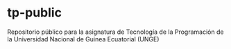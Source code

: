 # tp-public
Repositorio público para la asignatura de Tecnología de la Programación de la Universidad Nacional de Guinea Ecuatorial (UNGE)
